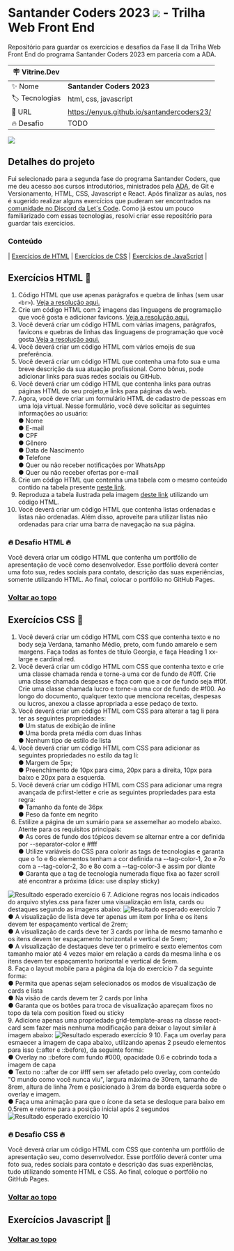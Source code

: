 # Santander Coders 2023 <img src="./public/icons/favicon-32x32.png"> - Trilha Web Front End
Repositório para guardar os exercícios e desafios da Fase II da Trilha Web Front End do programa Santander Coders 2023 em parceria com a ADA.

| :placard: Vitrine.Dev |     |
| -------------  | --- |
| :sparkles: Nome        | **Santander Coders 2023**
| :label: Tecnologias | html, css, javascript
| :rocket: URL         | https://enyus.github.io/santandercoders23/
| :fire: Desafio     | TODO

<!-- Inserir imagem com a #vitrinedev ao final do link -->
![](./public/images/santander_coders_logo.png#vitrinedev)

## Detalhes do projeto
Fui selecionado para a segunda fase do programa Santander Coders, que me deu acesso aos cursos introdutórios, ministrados pela <a href="https://ada.tech/sou-aluno">ADA</a>, de Git e Versionamento, HTML, CSS, Javascript e React. Após finalizar as aulas, nos é sugerido realizar alguns exercícios que puderam ser encontrados na <a href="https://discord.com/invite/DgHqnPJc7Y">comunidade no Discord da Let´s Code</a>. Como já estou um pouco familiarizado com essas tecnologias, resolvi criar esse repositório para guardar tais exercícios.

### Conteúdo
| <a href="#exercícios-html-">Exercícios de HTML</a> | <a href="#exercícios-css-">Exercícios de CSS</a> | <a href="#exercícios-javascript-">Exercícios de JavaScript</a> |

## Exercícios HTML 🧱
1. Código HTML que use apenas parágrafos e quebra de linhas (sem usar `<br>`). <a href="https://enyus.github.io/santandercoders23/html/exercicio1.html">Veja a resolução aqui.</a>
2. Crie um código HTML com 2 imagens das linguagens de programação que você gosta e adicionar favicons. <a href="https://enyus.github.io/santandercoders23/html/exercicio2.html">Veja a resolução aqui.</a>
3. Você deverá criar um código HTML com várias imagens, parágrafos, favicons e quebras de linhas das linguagens de programação que você gosta.<a href="https://enyus.github.io/santandercoders23/html/exercicio3.html">Veja a resolução aqui.</a>
4. Você deverá criar um código HTML com vários emojis de sua preferência.
5. Você deverá criar um código HTML que contenha uma foto sua e uma breve descrição da sua atuação profissional. Como bônus, pode adicionar links para suas redes sociais ou GitHub.
6. Você deverá criar um código HTML que contenha links para outras páginas HTML do seu projeto,e links para páginas da web.
7. Agora, você deve criar um formulário HTML de cadastro de pessoas em uma loja virtual. Nesse formulário, você deve solicitar as seguintes informações ao usuário:<br>
  ● Nome<br>
  ● E-mail<br>
  ● CPF<br>
  ● Gênero<br>
  ● Data de Nascimento<br>
  ● Telefone<br>
  ● Quer ou não receber notificações por WhatsApp<br>
  ● Quer ou não receber ofertas por e-mail
8. Crie um código HTML que contenha uma tabela com o mesmo conteúdo contido na tabela presente <a href="https://www.fdic.gov/resources/resolutions/bank-failures/failed-bank-list/">neste link</a>.
9. Reproduza a tabela ilustrada pela imagem <a href="https://k12digitalcourses.com/wp-content/uploads/2018/07/tableexample.png">deste link</a> utilizando um código HTML.
10. Você deverá criar um código HTML que contenha listas ordenadas e listas não ordenadas. Além disso, aproveite para utilizar listas não ordenadas para criar uma barra de navegação na sua página.

### &#128293; Desafio HTML &#128293;
Você deverá criar um código HTML que contenha um portfólio de apresentação de você como desenvolvedor. Esse portfólio deverá conter uma foto sua, redes sociais para contato, descrição das suas experiências, somente utilizando HTML. Ao final, colocar o portfólio no GitHub Pages.

### <a href="#">Voltar ao topo</a>


## Exercícios CSS 🎨
1. Você deverá criar um código HTML com CSS que contenha texto e no body seja Verdana, tamanho Médio, preto, com fundo amarelo e sem margens. Faça todas as fontes de título Georgia, e faça Heading 1 xx-large e cardinal red.
2. Você deverá criar um código HTML com CSS que contenha texto e crie uma classe chamada renda e torne-a uma cor de fundo de #0ff. Crie uma classe chamada despesas e faça com que a cor de fundo seja #f0f. Crie uma classe chamada lucro e torne-a uma cor de fundo de #f00. Ao longo do documento, qualquer texto que menciona receitas, despesas ou lucros, anexou a classe apropriada a esse pedaço de texto.
3. Você deverá criar um código HTML com CSS para alterar a tag li para ter as seguintes propriedades:<br>
  ● Um status de exibição de inline <br>
  ● Uma borda preta média com duas linhas <br>
  ● Nenhum tipo de estilo de lista <br>
4. Você deverá criar um código HTML com CSS para adicionar as seguintes propriedades no estilo da tag li:<br>
  ● Margem de 5px; <br>
  ● Preenchimento de 10px para cima, 20px para a direita, 10px para baixo e 20px para a esquerda.<br>
5. Você deverá criar um código HTML com CSS para adicionar uma regra avançada de p:first-letter e crie as seguintes propriedades para esta regra:<br>
  ● Tamanho da fonte de 36px <br>
  ● Peso da fonte em negrito <br>
6. Estilize a página de um sumário para se assemelhar ao modelo abaixo. Atente para os requisitos principais:<br>
  ● As cores de fundo dos tópicos devem se alternar entre a cor definida por --separator-color e #fff<br>
  ● Utilize variáveis do CSS para colorir as tags de tecnologias e garanta que o 1o e 6o elementos tenham a cor definida na --tag-color-1, 2o e 7o com a --tag-color-2, 3o e 8o com a --tag-color-3 e assim por diante<br>
  ● Garanta que a tag de tecnologia numerada fique fixa ao fazer scroll até encontrar a próxima (dica: use display sticky)<br>
 <img src="./public/images/exercio-css-6.jpg" alt="Resultado esperado exercício 6">
 7. Adicione regras nos locais indicados do arquivo styles.css para fazer uma visualização em lista, cards ou destaques segundo as imagens abaixo:
 <img src="./public/images/exercio-css-7.jpg" alt="Resultado esperado exercício 7">
  ● A visualização de lista deve ter apenas um item por linha e os itens devem ter espaçamento vertical de 2rem;<br>
  ● A visualização de cards deve ter 3 cards por linha de mesmo tamanho e os itens devem ter espaçamento horizontal e vertical de 5rem;<br>
  ● A visualização de destaques deve ter o primeiro e sexto elementos com tamanho maior até 4 vezes maior em relação a cards da mesma linha e os itens devem ter espaçamento horizontal e vertical de 5rem.<br>
 8. Faça o layout mobile para a página da loja do exercício 7 da seguinte forma:<br>
  ● Permita que apenas sejam selecionados os modos de visualização de cards e lista<br>
  ● Na visão de cards devem ter 2 cards por linha<br>
  ● Garanta que os botões para troca de visualização apareçam fixos no topo da tela com position fixed ou sticky<br>
9. Adicione apenas uma propriedade grid-template-areas na classe react-card sem fazer mais nenhuma modificação para deixar o layout similar à imagem abaixo:
<img src="./public/images/exercio-css-9.jpg" alt="Resultado esperado exercício 9">
10. Faça um overlay para esmaecer a imagem de capa abaixo, utilizando apenas 2 pseudo elementos para isso (::after e ::before), da seguinte forma:<br>
  ● Overlay no ::before com fundo #000, opacidade 0.6 e cobrindo toda a imagem de capa<br>
  ● Texto no ::after de cor #fff sem ser afetado pelo overlay, com conteúdo "O mundo como você nunca viu", largura máxima de 30rem, tamanho de 8rem, altura de linha 7rem e posicionado à 3rem da borda esquerda sobre o overlay e imagem.<br>
  ● Faça uma animação para que o ícone da seta se desloque para baixo em 0.5rem e retorne para a posição inicial após 2 segundos<br>
<img src="./public/images/exercio-css-10.jpg" alt="Resultado esperado exercício 10">

### &#128293; Desafio CSS &#128293;
Você deverá criar um código HTML com CSS que contenha um portfólio de apresentação seu, como desenvolvedor. Esse portfólio deverá conter uma foto sua, redes sociais para contato e descrição das suas experiências, tudo utilizando somente HTML e CSS. Ao final, coloque o portfólio no GitHub Pages.


### <a href="#">Voltar ao topo</a>


## Exercícios Javascript 🧠

### <a href="#">Voltar ao topo</a>
